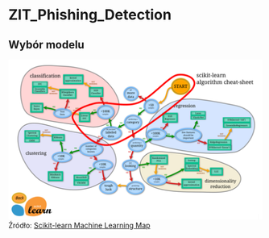 # ZIT_Phishing_Detection

## Wybór modelu

![Wybór modelu](model_SVC/wybor_modelu.png)
Źródło: [Scikit-learn Machine Learning Map](https://scikit-learn.org/1.3/tutorial/machine_learning_map/)
